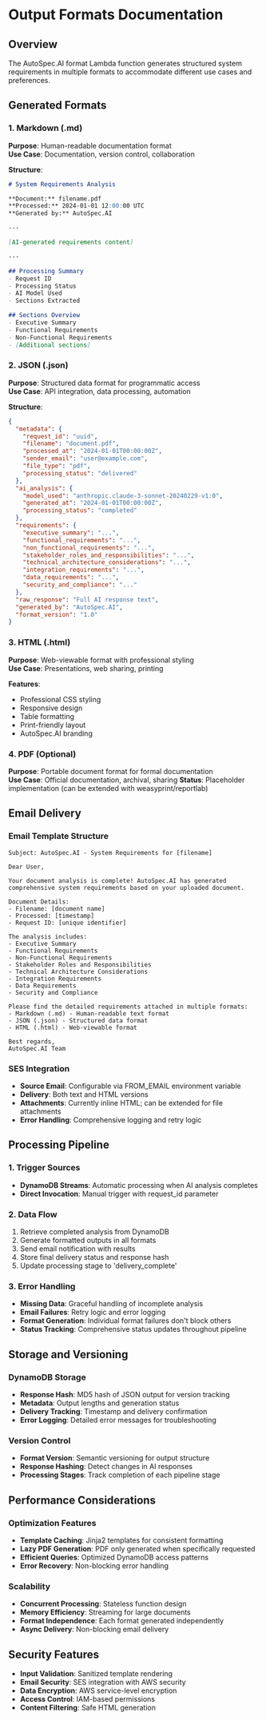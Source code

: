 # Output Formats Documentation

## Overview

The AutoSpec.AI format Lambda function generates structured system requirements in multiple formats to accommodate different use cases and preferences.

## Generated Formats

### 1. Markdown (.md)
**Purpose**: Human-readable documentation format  
**Use Case**: Documentation, version control, collaboration

**Structure**:
```markdown
# System Requirements Analysis

**Document:** filename.pdf  
**Processed:** 2024-01-01 12:00:00 UTC  
**Generated by:** AutoSpec.AI

---

[AI-generated requirements content]

---

## Processing Summary
- Request ID
- Processing Status  
- AI Model Used
- Sections Extracted

## Sections Overview
- Executive Summary
- Functional Requirements
- Non-Functional Requirements
- [Additional sections]
```

### 2. JSON (.json)
**Purpose**: Structured data format for programmatic access  
**Use Case**: API integration, data processing, automation

**Structure**:
```json
{
  "metadata": {
    "request_id": "uuid",
    "filename": "document.pdf",
    "processed_at": "2024-01-01T00:00:00Z",
    "sender_email": "user@example.com",
    "file_type": "pdf",
    "processing_status": "delivered"
  },
  "ai_analysis": {
    "model_used": "anthropic.claude-3-sonnet-20240229-v1:0",
    "generated_at": "2024-01-01T00:00:00Z",
    "processing_status": "completed"
  },
  "requirements": {
    "executive_summary": "...",
    "functional_requirements": "...",
    "non_functional_requirements": "...",
    "stakeholder_roles_and_responsibilities": "...",
    "technical_architecture_considerations": "...",
    "integration_requirements": "...",
    "data_requirements": "...",
    "security_and_compliance": "..."
  },
  "raw_response": "Full AI response text",
  "generated_by": "AutoSpec.AI",
  "format_version": "1.0"
}
```

### 3. HTML (.html)
**Purpose**: Web-viewable format with professional styling  
**Use Case**: Presentations, web sharing, printing

**Features**:
- Professional CSS styling
- Responsive design
- Table formatting
- Print-friendly layout
- AutoSpec.AI branding

### 4. PDF (Optional)
**Purpose**: Portable document format for formal documentation  
**Use Case**: Official documentation, archival, sharing
**Status**: Placeholder implementation (can be extended with weasyprint/reportlab)

## Email Delivery

### Email Template Structure
```
Subject: AutoSpec.AI - System Requirements for [filename]

Dear User,

Your document analysis is complete! AutoSpec.AI has generated 
comprehensive system requirements based on your uploaded document.

Document Details:
- Filename: [document name]
- Processed: [timestamp]
- Request ID: [unique identifier]

The analysis includes:
- Executive Summary
- Functional Requirements
- Non-Functional Requirements
- Stakeholder Roles and Responsibilities
- Technical Architecture Considerations
- Integration Requirements
- Data Requirements
- Security and Compliance

Please find the detailed requirements attached in multiple formats:
- Markdown (.md) - Human-readable text format
- JSON (.json) - Structured data format
- HTML (.html) - Web-viewable format

Best regards,
AutoSpec.AI Team
```

### SES Integration
- **Source Email**: Configurable via FROM_EMAIL environment variable
- **Delivery**: Both text and HTML versions
- **Attachments**: Currently inline HTML; can be extended for file attachments
- **Error Handling**: Comprehensive logging and retry logic

## Processing Pipeline

### 1. Trigger Sources
- **DynamoDB Streams**: Automatic processing when AI analysis completes
- **Direct Invocation**: Manual trigger with request_id parameter

### 2. Data Flow
1. Retrieve completed analysis from DynamoDB
2. Generate formatted outputs in all formats
3. Send email notification with results
4. Store final delivery status and response hash
5. Update processing stage to 'delivery_complete'

### 3. Error Handling
- **Missing Data**: Graceful handling of incomplete analysis
- **Email Failures**: Retry logic and error logging
- **Format Generation**: Individual format failures don't block others
- **Status Tracking**: Comprehensive status updates throughout pipeline

## Storage and Versioning

### DynamoDB Storage
- **Response Hash**: MD5 hash of JSON output for version tracking
- **Metadata**: Output lengths and generation status
- **Delivery Tracking**: Timestamp and delivery confirmation
- **Error Logging**: Detailed error messages for troubleshooting

### Version Control
- **Format Version**: Semantic versioning for output structure
- **Response Hashing**: Detect changes in AI responses
- **Processing Stages**: Track completion of each pipeline stage

## Performance Considerations

### Optimization Features
- **Template Caching**: Jinja2 templates for consistent formatting
- **Lazy PDF Generation**: PDF only generated when specifically requested
- **Efficient Queries**: Optimized DynamoDB access patterns
- **Error Recovery**: Non-blocking error handling

### Scalability
- **Concurrent Processing**: Stateless function design
- **Memory Efficiency**: Streaming for large documents
- **Format Independence**: Each format generated independently
- **Async Delivery**: Non-blocking email delivery

## Security Features

- **Input Validation**: Sanitized template rendering
- **Email Security**: SES integration with AWS security
- **Data Encryption**: AWS service-level encryption
- **Access Control**: IAM-based permissions
- **Content Filtering**: Safe HTML generation